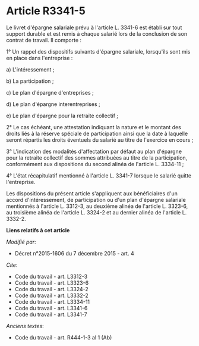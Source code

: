 # Article R3341-5

Le livret d'épargne salariale prévu à l'article L. 3341-6 est établi sur tout support durable et est remis à chaque salarié
lors de la conclusion de son contrat de travail. Il comporte : 

1° Un rappel des dispositifs suivants d'épargne salariale, lorsqu'ils sont mis en place dans l'entreprise : 

a) L'intéressement ; 

b) La participation ; 

c) Le plan d'épargne d'entreprises ; 

d) Le plan d'épargne interentreprises ; 

e) Le plan d'épargne pour la retraite collectif ; 

2° Le cas échéant, une attestation indiquant la nature et le montant des droits liés à la réserve spéciale de participation
ainsi que la date à laquelle seront répartis les droits éventuels du salarié au titre de l'exercice en cours ; 

3° L'indication des modalités d'affectation par défaut au plan d'épargne pour la retraite collectif des sommes attribuées au
titre de la participation, conformément aux dispositions du second alinéa de l'article L. 3334-11 ; 

4° L'état récapitulatif mentionné à l'article L. 3341-7 lorsque le salarié quitte l'entreprise. 

Les dispositions du présent article s'appliquent aux bénéficiaires d'un accord d'intéressement, de participation ou d'un plan
d'épargne salariale mentionnés à l'article L. 3312-3, au deuxième alinéa de l'article L. 3323-6, au troisième alinéa de
l'article L. 3324-2 et au dernier alinéa de l'article L. 3332-2.

**Liens relatifs à cet article**

_Modifié par_:

  - Décret n°2015-1606 du 7 décembre 2015 - art. 4

_Cite_:

  - Code du travail - art. L3312-3
  - Code du travail - art. L3323-6
  - Code du travail - art. L3324-2
  - Code du travail - art. L3332-2
  - Code du travail - art. L3334-11
  - Code du travail - art. L3341-6
  - Code du travail - art. L3341-7

_Anciens textes_:

  - Code du travail - art. R444-1-3 al 1 (Ab)

